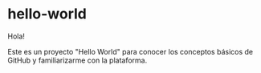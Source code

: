 # hello-world
Hola!

Este es un proyecto "Hello World" para conocer los conceptos básicos de GitHub y familiarizarme con la plataforma.

